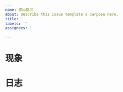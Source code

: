 ```yaml
---
name: 提出提问
about: Describe this issue template's purpose here.
title: ''
labels: ''
assignees: ''

---
```


# 现象

# 日志
